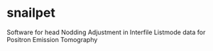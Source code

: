 # snailpet
Software for head Nodding Adjustment in Interfile Listmode data for Positron Emission Tomography
